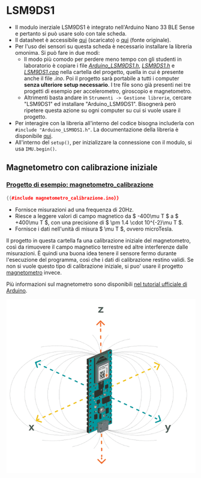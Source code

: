 # LSM9DS1

- Il modulo inerziale LSM9DS1 è integrato nell'Arduino Nano 33 BLE Sense e pertanto si può usare solo con tale scheda.
- Il datasheet è accessibile [qui](./LSM9DS1.pdf) (scaricato) o [qui](https://cdn.sparkfun.com/assets/learn_tutorials/3/7/3/LSM9DS1_Datasheet.pdf) (fonte originale).
- Per l'uso dei sensori su questa scheda è necessario installare la libreria omonima. Si può fare in due modi:
  - Il modo più comodo per perdere meno tempo con gli studenti in laboratorio è copiare i file [*Arduino_LSM9DS1.h*](./accelerometro/Arduino_LSM9DS1.h), [*LSM9DS1.h*](./accelerometro/LSM9DS1.h) e [*LSM9DS1.cpp*](./accelerometro/LSM9DS1.cpp) nella cartella del progetto, quella in cui è presente anche il file *.ino*. Poi il progetto sarà portabile a tutti i computer **senza ulteriore setup necessario**. I tre file sono già presenti nei tre progetti di esempio per accelerometro, giroscopio e magnetometro.
  - Altrimenti basta andare in `Strumenti -> Gestione librerie`, cercare "LSM9DS1" ed installare "Arduino_LSM9DS1". Bisognerà però ripetere questa azione su ogni computer su cui si vuole usare il progetto.
- Per interagire con la libreria all'interno del codice bisogna includerla con `#include "Arduino_LSM9DS1.h"`. La documentazione della libreria è disponibile [qui](https://www.arduino.cc/reference/en/libraries/arduino_lsm9ds1/).
- All'interno del `setup()`, per inizializzare la connessione con il modulo, si usa `IMU.begin()`.


## Magnetometro con calibrazione iniziale

### [Progetto di esempio: magnetometro_calibrazione](./magnetometro_calibrazione.ino)

```C++
{{#include magnetometro_calibrazione.ino}}
```

- Fornisce misurazioni ad una frequenza di 20Hz.
- Riesce a leggere valori di campo magnetico da $ -400\mu T $ a $ +400\mu T $, con una precisione di $ \pm 1.4 \cdot 10^{-2}\mu T $.
- Fornisce i dati nell'unità di misura $ \mu T $, ovvero microTesla.

Il progetto in questa cartella fa una calibrazione iniziale del magnetometro, così da rimuovere il campo magnetico terrestre ed altre interferenze dalle misurazioni. È quindi una buona idea tenere il sensore fermo durante l'esecuzione del programma, così che i dati di calibrazione restino validi. Se non si vuole questo tipo di calibrazione iniziale, si puo' usare il progetto [magnetometro](../magnetometro/13_magnetometro.md) invece.

Più informazioni sul magnetometro sono disponibili [nel tutorial ufficiale di Arduino](https://docs.arduino.cc/tutorials/nano-33-ble-sense/imu-magnetometer).

![Orientazione](./nano33BS_04_magnetometer.png)
